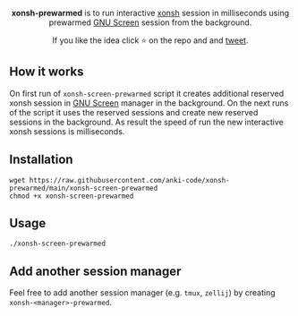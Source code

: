 <p align="center">
<b>xonsh-prewarmed</b> is to run interactive <a href="https://xon.sh">xonsh</a> session in milliseconds using prewarmed <a href="https://www.gnu.org/software/screen/">GNU Screen</a> session from the background.
</p>

<p align="center">  
If you like the idea click ⭐ on the repo and and <a href="https://twitter.com/intent/tweet?text=Nice%20xontrib%20for%20the%20xonsh%20shell!&url=https://github.com/anki-code/xonsh-prewarmed" target="_blank">tweet</a>.
</p>

## How it works

On first run of `xonsh-screen-prewarmed` script it creates additional reserved xonsh session in [GNU Screen](https://www.gnu.org/software/screen/) manager in the background. On the next runs of the script it uses the reserved sessions and create new reserved sessions in the background. As result the speed of run the new interactive xonsh sessions is milliseconds.

## Installation

```xsh
wget https://raw.githubusercontent.com/anki-code/xonsh-prewarmed/main/xonsh-screen-prewarmed
chmod +x xonsh-screen-prewarmed
```

## Usage

```xsh
./xonsh-screen-prewarmed
```

## Add another session manager

Feel free to add another session manager (e.g. `tmux`, `zellij`) by creating `xonsh-<manager>-prewarmed`.
